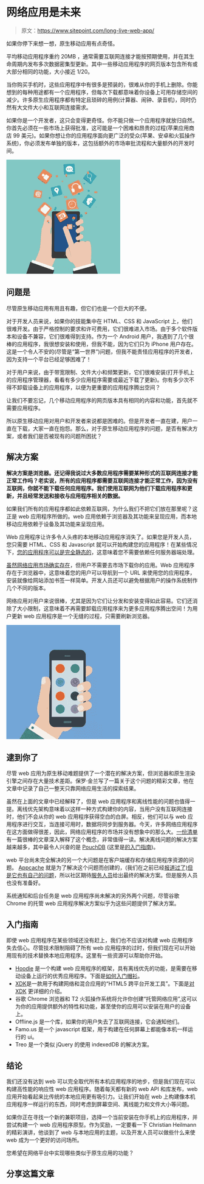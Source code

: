 # 网络应用是未来

> 原文：<https://www.sitepoint.com/long-live-web-app/>

如果你停下来想一想，原生移动应用有点奇怪。

平均移动应用程序重约 20MB ，通常需要互联网连接才能按预期使用，并在其生命周期内发布多次数据密集型更新。其中一些移动应用程序的网页版本包含所有或大部分相同的功能，大小接近 1/20。

当你购买手机时，这些应用程序中有很多是预装的，很难从你的手机上删除。你能想到的每种用途都有一个应用程序，但每次下载都意味着你设备上可用存储空间的减少。许多原生应用程序都有特定且琐碎的用例(计算器、闹钟、录音机)，同时仍然有大文件大小和互联网连接需求。

如果你是一个开发者，这只会变得更奇怪。你不能只做一个应用程序就放归自然。你首先必须在一些市场上获得批准，这可能是一个困难和昂贵的过程(苹果应用商店 99 美元)。如果你想让你的应用程序面向更广泛的受众(苹果、安卓和火狐操作系统)，你必须发布单独的版本，这包括额外的市场审批流程和大量额外的开发时间。

![Vector Hands touching a Smart phone with Social Marketing icon](img/c68c55c52f2f6fe5ee3edea1713e01d2.png)

## 问题是

尽管原生移动应用有用且有趣，但它们也是一个巨大的不便。

对于开发人员来说，如果你的技能集中在 HTML、CSS 和 JavaScript 上，他们很难开发。由于严格控制的要求和许可费用，它们很难进入市场。由于多个软件版本和设备不兼容，它们很难得到支持。作为一个 Android 用户，我遇到了几个很棒的应用程序，我很想安装和使用，但我不能，因为它们只为 iPhone 用户存在。这是一个令人不安的(尽管是“第一世界”)问题，但我不能责怪应用程序的开发者，因为支持一个平台已经足够困难了！

对于用户来说，由于带宽限制、文件大小和频繁更新，它们很难安装(打开手机上的应用程序管理器，看看有多少应用程序需要或最近下载了更新)。你有多少次不得不卸载设备上的应用程序，以便为更重要的应用程序腾出空间？

让我们不要忘记，几个移动应用程序的网页版本具有相同的内容和功能，首先就不需要应用程序。

所以原生移动应用对用户和开发者来说都是困难的。但是开发者一直在建，用户一直在下载，大家一直在抱怨。那么，对于原生移动应用程序的问题，是否有解决方案，或者我们是否被现有的问题所困扰？

## 解决方案

**解决方案是浏览器。还记得我说过大多数应用程序需要某种形式的互联网连接才能正常工作吗？老实说，所有的应用程序都需要互联网连接才能正常工作，因为没有互联网，你就不能下载任何应用程序。我们使用互联网为他们下载应用程序和更新，并且经常发送和接收与应用程序相关的数据。**

如果我们所有的应用程序都如此依赖互联网，为什么我们不把它们放在那里呢？这正是 web 应用程序所做的。web 应用依赖于浏览器及其功能来呈现应用，而本地移动应用依赖于设备及其功能来呈现应用。

Web 应用程序让许多令人头疼的本地移动应用程序消失了。如果您是开发人员，您只需要 HTML、CSS 和 Javascript 就可以开始构建您的应用程序！在某些情况下，[您的应用程序可以是完全静态的](http://www.staticapps.org/)，这意味着您不需要依赖任何服务器端处理。

[虽然网络应用市场确实存在](http://appsfuel.com/about/)，但用户不需要去市场下载你的应用。Web 应用程序存在于浏览器中，这意味着您的用户可以导航到一个 URL 来使用您的应用程序，安装就像给网站添加书签一样简单。开发人员还可以避免根据用户的操作系统制作几个不同的版本。

网络应用对用户来说很棒，尤其是因为它们让分发和安装变得如此容易。它们还消除了大小限制，这意味着不再需要卸载应用程序来为更多应用程序腾出空间！为用户更新 web 应用程序是一个无缝的过程，只需要刷新浏览器。

![flat app phone hold in hand](img/5f76bf7dfa9f40b860bba11a377e2db4.png)

## 逮到你了

尽管 web 应用为原生移动难题提供了一个潜在的解决方案，但浏览器和原生渲染引擎之间存在大量技术差距。保罗·金兰写了一篇关于这个问题的精彩文章，他在文章中记录了自己一整天只靠网络应用生活的探索结果。

虽然在上面的文章中已经解释了，但是 web 应用程序和离线性能的问题也值得一提。离线优先架构意味着以这样一种方式构建你的内容，当用户没有互联网连接时，他们不会从你的 web 应用程序获得空白的白屏。相反，他们可以与 web 应用程序进行交互，当连接可用时，数据将同步到服务器。今天，许多网络应用程序在这方面做得很差，因此，网络应用程序的市场并没有想象中的那么大。[一份清单](http://alistapart.com/article/offline-first)有一篇很棒的文章深入解释了这个概念，非常值得一读。解决离线问题的解决方案越来越多，其中最令人兴奋的是 [PouchDB](http://pouchdb.com/) (这里是[的入门指南](https://www.sitepoint.com/building-offline-first-app-pouchdb/))。

web 平台尚未完全解决的另一个大问题是在客户端缓存和存储应用程序资源的问题。 [Appcache](https://developer.mozilla.org/en-US/docs/Web/HTML/Using_the_application_cache) 就是为了解决这个问题而创建的，(我们在之前已经[报道过了)](https://www.sitepoint.com/creating-offline-html5-apps-with-appcache/)[但是它也有自己的问题](http://alistapart.com/article/application-cache-is-a-douchebag)，所以社区期待[服务人员](https://github.com/slightlyoff/ServiceWorker/blob/master/explainer.md)给出最终的解决方案。但是服务人员也没有准备好。

系统通知和后台任务是 web 应用程序尚未解决的另外两个问题，尽管谷歌 Chrome 的托管 web 应用程序解决方案似乎为这些问题提供了解决方案。

## 入门指南

即使 web 应用程序在某些领域还没有赶上，我们也不应该对构建 web 应用程序失去信心。尽管技术限制阻碍了所有 web 应用程序的过时，但我们现在可以开始用现有的技术替换本地应用程序。这里有一些资源可以帮助你开始。

*   [Hoodie](http://hood.ie/) 是一个构建 web 应用程序的框架，具有离线优先的功能，是需要在移动设备上运行的优秀应用程序。下面是[如何入门帽衫](https://www.sitepoint.com/tutorial-getting-started-hoodie/)。
*   [XDK](https://software.intel.com/en-us/html5/tools)是一款用于构建网络和混合应用的“HTML5 跨平台开发工具”。下面是[对 XDK](https://www.sitepoint.com/introduction-intel-xdk/) 更详细的介绍。
*   谷歌 Chrome 浏览器和 T2 火狐操作系统将允许你创建“托管网络应用”,这可以为你的应用提供额外的特性和功能，甚至使你的应用可以安装在用户的设备上。
*   Offline.js 是一个库，如果你的用户失去了互联网连接，它会通知他们。
*   Famo.us 是一个 javascript 框架，用于构建在任何屏幕上都能像本机一样运行的 ui。
*   Treo 是一个类似 jQuery 的使用 indexedDB 的解决方案。

## 结论

我们还没有达到 web 可以完全取代所有本机应用程序的地步，但是我们现在可以构建高性能的响应性 web 应用程序。随着每天都有新的 web API 和库发布，web 应用开始看起来比传统的本地应用更有吸引力。让我们开始在 web 上构建像本机应用程序一样运行的东西，同时考虑到屏幕空间、离线能力和文件大小等问题。

如果你正在寻找一个新的兼职项目，选择一个当前安装在你手机上的应用程序，并尝试构建一个 web 应用程序原型。作为奖励，一定要看一下 Christian Heilmann 的精彩演讲，他谈到了 web 与本地应用的主题，以及开发人员可以做些什么来使 web 成为一个更好的访问场所。

您希望在网络平台中实现哪些类似于原生应用的功能？

## 分享这篇文章